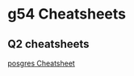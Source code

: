 g54 Cheatsheets
===============

Q2 cheatsheets
--------------

[posgres Cheatsheet][postgres]

[postgres]: postgres.md